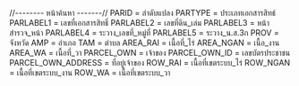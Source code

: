 
//-------- หน้าค้นหา -------//
 PARID = ลำดับแปลง
 PARTYPE = ประเภทเอกสารสิทธ์
 PARLABEL1 = เลขที่เอกสารสิทธิ์
 PARLABEL2 = เลขที่ดิน_เล่ม
 PARLABEL3 = หน้าสำรวจ_หน้า
 PARLABEL4 = ระวาง_เลขที่_หมู่ที่
 PARLABEL5 = ระวาง_น.ส.3ก
 PROV = จังหวัด
 AMP = อำเภอ
 TAM = ตำบล
 AREA_RAI = เนื้อที่_ไร่
 AREA_NGAN = เนื้อ_งาน
 AREA_WA = เนื้อที่_วา
 PARCEL_OWN = เจ้าของ
 PARCEL_OWN_ID = เลขบัตรประชาชน
 PARCEL_OWN_ADDRESS = ที่อยู่เจ้าของ
 ROW_RAI = เนื้อที่เขตระบบ_ไร่
 ROW_NGAN = เนื้อที่เขตระบบ_งาน
 ROW_WA = เนื้อที่เขตระบบ_วา 